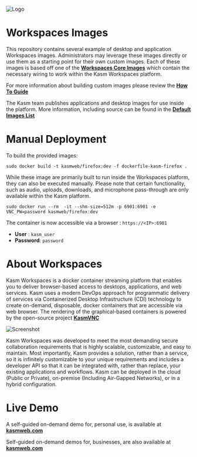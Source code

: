 ![Logo][logo]
# Workspaces Images
This repository contains several example of desktop and application Workspaces images.
Administrators may leverage these images directly or use them as a starting point for their own custom images.
Each of these images is based off one of the [**Workspaces Core Images**](https://github.com/kasmtech/workspaces-core-images?utm_campaign=Github&utm_source=github) which contain the necessary wiring to work within the Kasm Workspaces platform.


For more information about building custom images please review the  [**How To Guide**](https://kasmweb.com/docs/latest/how_to/building_images.html?utm_campaign=Github&utm_source=github)

The Kasm team publishes applications and desktop images for use inside the platform. More information, including source can be found in the [**Default Images List**](https://kasmweb.com/docs/latest/guide/custom_images.html?utm_campaign=Github&utm_source=github)


# Manual Deployment

To build the provided images:

    sudo docker build -t kasmweb/firefox:dev -f dockerfile-kasm-firefox .


While these image are primarily built to run inside the Workspaces platform, they can also be executed manually.  Please note that certain functionality, such as audio, uploads, downloads, and microphone pass-through are only available within the Kasm platform.

```
sudo docker run --rm  -it --shm-size=512m -p 6901:6901 -e VNC_PW=password kasmweb/firefox:dev
```

The container is now accessible via a browser : `https://<IP>:6901`

 - **User** : `kasm_user`
 - **Password**: `password`


# About Workspaces
Kasm Workspaces is a docker container streaming platform that enables you to deliver browser-based access to desktops, applications, and web services. Kasm uses a modern DevOps approach for programmatic delivery of services via Containerized Desktop Infrastructure (CDI) technology to create on-demand, disposable, docker containers that are accessible via web browser. The rendering of the graphical-based containers is powered by the open-source project   [**KasmVNC**](https://github.com/kasmtech/KasmVNC?utm_campaign=Github&utm_source=github)

![Screenshot][Kasm_Workflow]

Kasm Workspaces was developed to meet the most demanding secure collaboration requirements that is highly scalable, customizable, and easy to maintain.  Most importantly, Kasm provides a solution, rather than a service, so it is infinitely customizable to your unique requirements and includes a developer API so that it can be integrated with, rather than replace, your existing applications and workflows. Kasm can be deployed in the cloud (Public or Private), on-premise (Including Air-Gapped Networks), or in a hybrid configuration.

# Live Demo
A self-guided on-demand demo for, personal use, is available at [**kasmweb.com**](https://www.kasmweb.com/cloud-personal#demo?utm_campaign=Github&utm_source=github)

Self-guided on-demand demos for, businesses, are also available at [**kasmweb.com**](https://www.kasmweb.com/#demo?utm_campaign=Github&utm_source=github)

[logo]: https://cdn2.hubspot.net/hubfs/5856039/dockerhub/kasm_logo.png "Kasm Logo"
[Kasm_Workflow]: https://cdn2.hubspot.net/hubfs/5856039/dockerhub/kasm_workflow_960.gif "Kasm Workflow"
